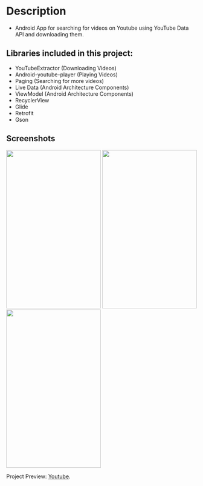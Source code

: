 # Description

- Android App for searching for videos on Youtube using YouTube Data API and downloading them.

## Libraries included in this project:

- YouTubeExtractor (Downloading Videos)
- Android-youtube-player (Playing Videos)
- Paging (Searching for more videos)
- Live Data (Android Architecture Components)
- ViewModel (Android Architecture Components)
- RecyclerView
- Glide
- Retrofit
- Gson

## Screenshots
 <img src="https://i.imgur.com/8vARfhm.png" width="250" height="418">  <img src="https://i.imgur.com/i7i7nx6.png" width="250" height="418">  <img src="https://i.imgur.com/qPCfOLs.png" width="250" height="418">  

Project Preview: [Youtube]().

